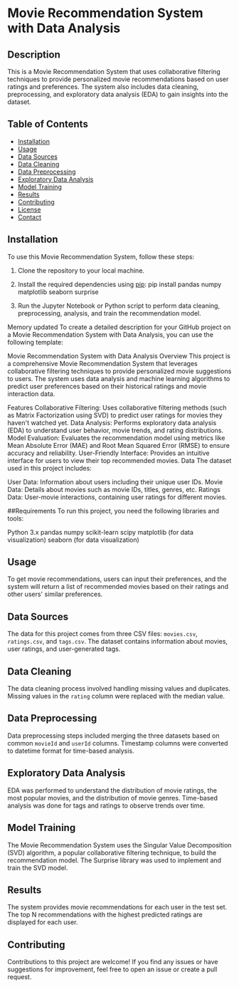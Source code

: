# Movie Recommendation System with Data Analysis

## Description

This is a Movie Recommendation System that uses collaborative filtering techniques to provide personalized movie recommendations based on user ratings and preferences. The system also includes data cleaning, preprocessing, and exploratory data analysis (EDA) to gain insights into the dataset.

## Table of Contents

- [Installation](#installation)
- [Usage](#usage)
- [Data Sources](#data-sources)
- [Data Cleaning](#data-cleaning)
- [Data Preprocessing](#data-preprocessing)
- [Exploratory Data Analysis](#exploratory-data-analysis)
- [Model Training](#model-training)
- [Results](#results)
- [Contributing](#contributing)
- [License](#license)
- [Contact](#contact)

## Installation

To use this Movie Recommendation System, follow these steps:

1. Clone the repository to your local machine.
2. Install the required dependencies using [pip](https://pip.pypa.io/en/stable/): 
pip install pandas numpy matplotlib seaborn surprise

3. Run the Jupyter Notebook or Python script to perform data cleaning, preprocessing, analysis, and train the recommendation model.

Memory updated
To create a detailed description for your GitHub project on a Movie Recommendation System with Data Analysis, you can use the following template:

Movie Recommendation System with Data Analysis
Overview
This project is a comprehensive Movie Recommendation System that leverages collaborative filtering techniques to provide personalized movie suggestions to users. The system uses data analysis and machine learning algorithms to predict user preferences based on their historical ratings and movie interaction data.

Features
Collaborative Filtering: Uses collaborative filtering methods (such as Matrix Factorization using SVD) to predict user ratings for movies they haven't watched yet.
Data Analysis: Performs exploratory data analysis (EDA) to understand user behavior, movie trends, and rating distributions.
Model Evaluation: Evaluates the recommendation model using metrics like Mean Absolute Error (MAE) and Root Mean Squared Error (RMSE) to ensure accuracy and reliability.
User-Friendly Interface: Provides an intuitive interface for users to view their top recommended movies.
Data
The dataset used in this project includes:

User Data: Information about users including their unique user IDs.
Movie Data: Details about movies such as movie IDs, titles, genres, etc.
Ratings Data: User-movie interactions, containing user ratings for different movies.

##Requirements
To run this project, you need the following libraries and tools:

Python 3.x
pandas
numpy
scikit-learn
scipy
matplotlib (for data visualization)
seaborn (for data visualization)
## Usage

To get movie recommendations, users can input their preferences, and the system will return a list of recommended movies based on their ratings and other users' similar preferences.

## Data Sources

The data for this project comes from three CSV files: `movies.csv`, `ratings.csv`, and `tags.csv`. The dataset contains information about movies, user ratings, and user-generated tags.

## Data Cleaning

The data cleaning process involved handling missing values and duplicates. Missing values in the `rating` column were replaced with the median value.

## Data Preprocessing

Data preprocessing steps included merging the three datasets based on common `movieId` and `userId` columns. Timestamp columns were converted to datetime format for time-based analysis.

## Exploratory Data Analysis

EDA was performed to understand the distribution of movie ratings, the most popular movies, and the distribution of movie genres. Time-based analysis was done for tags and ratings to observe trends over time.

## Model Training

The Movie Recommendation System uses the Singular Value Decomposition (SVD) algorithm, a popular collaborative filtering technique, to build the recommendation model. The Surprise library was used to implement and train the SVD model.

## Results

The system provides movie recommendations for each user in the test set. The top N recommendations with the highest predicted ratings are displayed for each user.

## Contributing

Contributions to this project are welcome! If you find any issues or have suggestions for improvement, feel free to open an issue or create a pull request.



